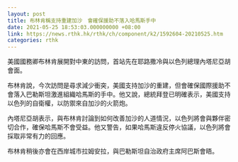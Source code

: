 ```yaml
---
layout: post
title: 布林肯稱支持重建加沙　會確保援助不落入哈馬斯手中
date: 2021-05-25 18:53:03.000000000 +08:00
link: https://news.rthk.hk/rthk/ch/component/k2/1592604-20210525.htm
categories: rthk
---
```


美國國務卿布林肯展開對中東的訪問，首站先在耶路撒冷與以色列總理內塔尼亞胡會面。

布林肯說，今次訪問是尋求減少衝突，美國支持加沙的重建，但會確保國際援助不會落入巴勒斯坦激進組織哈馬斯的手中。他又說，總統拜登已明確表示，美國支持以色列的自衛權，以防禦來自加沙的火箭炮。

內塔尼亞胡表示，與布林肯討論到如何改善加沙的人道情況，以色列將會與夥伴密切合作，確保哈馬斯不會受益。他又警告，如果哈馬斯違反停火協議，以色列將會採取非常有力的回應。

布林肯稍後亦會在西岸城市拉姆安拉，與巴勒斯坦自治政府主席阿巴斯會晤。

